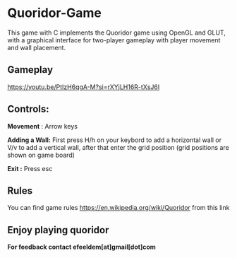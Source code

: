# Quoridor-Game
This game with C implements the Quoridor game using OpenGL and GLUT, with a graphical interface for two-player gameplay with player movement and wall placement.

## Gameplay
[https://youtu.be/PtIzH6qgA-M?si=rXYjLH16R-tXsJ6I
](https://youtu.be/PtIzH6qgA-M?si=rXYjLH16R-tXsJ6I)
## Controls:
**Movement**  : Arrow keys

**Adding a Wall:** First press H/h on your keybord to add a horizontal wall or V/v to add a vertical wall, after that enter the grid position
(grid positions are shown on game board)

**Exit :** Press esc

## Rules
You can find game rules https://en.wikipedia.org/wiki/Quoridor from this link

## Enjoy playing quoridor
**For feedback contact efeeldem[at]gmail[dot]com**
